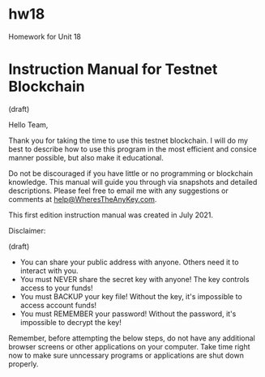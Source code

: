 # hw18
Homework for Unit 18

# Instruction Manual for Testnet Blockchain
(draft)

Hello Team,

Thank you for taking the time to use this testnet blockchain. I will do my best to describe how to use this program in the most efficient and consice manner possible, but also make it educational.

Do not be discouraged if you have little or no programming or blockchain knowledge. This manual will guide you through via snapshots and detailed descriptions. Please feel free to email me with any suggestions or comments at help@WheresTheAnyKey.com. 

This first edition instruction manual was created in July 2021. 

Disclaimer: 


(draft)

- You can share your public address with anyone. Others need it to interact with you.
- You must NEVER share the secret key with anyone! The key controls access to your funds!
- You must BACKUP your key file! Without the key, it's impossible to access account funds!
- You must REMEMBER your password! Without the password, it's impossible to decrypt the key!


Remember, before attempting the below steps, do not have any additional browser screens or other applications on your computer. Take time right now to make sure unncessary programs or applications are shut down properly.
